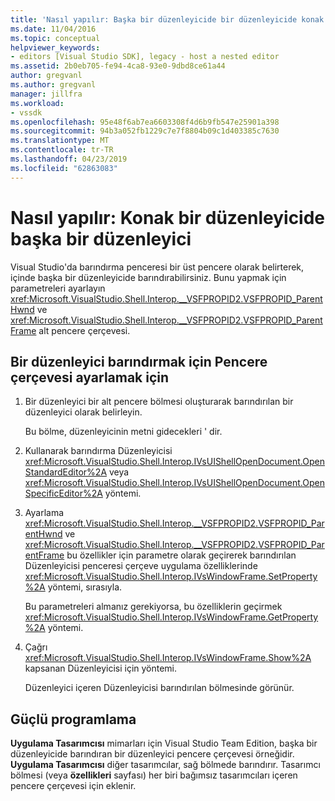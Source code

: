 ```yaml
---
title: 'Nasıl yapılır: Başka bir düzenleyicide bir düzenleyicide konak | Microsoft Docs'
ms.date: 11/04/2016
ms.topic: conceptual
helpviewer_keywords:
- editors [Visual Studio SDK], legacy - host a nested editor
ms.assetid: 2b0eb705-fe94-4ca8-93e0-9dbd8ce61a44
author: gregvanl
ms.author: gregvanl
manager: jillfra
ms.workload:
- vssdk
ms.openlocfilehash: 95e48f6ab7ea6603308f4d6b9fb547e25901a398
ms.sourcegitcommit: 94b3a052fb1229c7e7f8804b09c1d403385c7630
ms.translationtype: MT
ms.contentlocale: tr-TR
ms.lasthandoff: 04/23/2019
ms.locfileid: "62863083"
---
```

# <a name="how-to-host-an-editor-in-another-editor"></a>Nasıl yapılır: Konak bir düzenleyicide başka bir düzenleyici

Visual Studio'da barındırma penceresi bir üst pencere olarak belirterek, içinde başka bir düzenleyicide barındırabilirsiniz. Bunu yapmak için parametreleri ayarlayın <xref:Microsoft.VisualStudio.Shell.Interop.__VSFPROPID2.VSFPROPID_ParentHwnd> ve <xref:Microsoft.VisualStudio.Shell.Interop.__VSFPROPID2.VSFPROPID_ParentFrame> alt pencere çerçevesi.

## <a name="to-set-up-the-window-frame-to-host-an-editor"></a>Bir düzenleyici barındırmak için Pencere çerçevesi ayarlamak için

1. Bir düzenleyici bir alt pencere bölmesi oluşturarak barındırılan bir düzenleyici olarak belirleyin.

     Bu bölme, düzenleyicinin metni gidecekleri ' dir.

2. Kullanarak barındırma Düzenleyicisi <xref:Microsoft.VisualStudio.Shell.Interop.IVsUIShellOpenDocument.OpenStandardEditor%2A> veya <xref:Microsoft.VisualStudio.Shell.Interop.IVsUIShellOpenDocument.OpenSpecificEditor%2A> yöntemi.

3. Ayarlama <xref:Microsoft.VisualStudio.Shell.Interop.__VSFPROPID2.VSFPROPID_ParentHwnd> ve <xref:Microsoft.VisualStudio.Shell.Interop.__VSFPROPID2.VSFPROPID_ParentFrame> bu özellikler için parametre olarak geçirerek barındırılan Düzenleyicisi penceresi çerçeve uygulama özelliklerinde <xref:Microsoft.VisualStudio.Shell.Interop.IVsWindowFrame.SetProperty%2A> yöntemi, sırasıyla.

     Bu parametreleri almanız gerekiyorsa, bu özelliklerin geçirmek <xref:Microsoft.VisualStudio.Shell.Interop.IVsWindowFrame.GetProperty%2A> yöntemi.

4. Çağrı <xref:Microsoft.VisualStudio.Shell.Interop.IVsWindowFrame.Show%2A> kapsanan Düzenleyicisi için yöntemi.

     Düzenleyici içeren Düzenleyicisi barındırılan bölmesinde görünür.

## <a name="robust-programming"></a>Güçlü programlama

**Uygulama Tasarımcısı** mimarları için Visual Studio Team Edition, başka bir düzenleyicide barındıran bir düzenleyici pencere çerçevesi örneğidir. **Uygulama Tasarımcısı** diğer tasarımcılar, sağ bölmede barındırır. Tasarımcı bölmesi (veya **özellikleri** sayfası) her biri bağımsız tasarımcıları içeren pencere çerçevesi için eklenir.